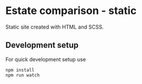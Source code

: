 # Estate comparison - static

Static site created with HTML and SCSS.

## Development setup

For quick development setup use

```
npm install
npm run watch
```
